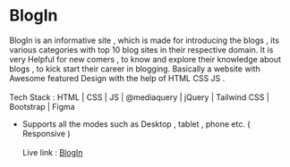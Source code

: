 # BlogIn
BlogIn is an informative site , which is made for introducing the blogs , its various categories with top 10 blog sites in their respective domain.
It is very Helpful for new comers , to know and explore their knowledge about blogs , to kick start their career in blogging.
Basically a website with Awesome featured Design with the help of HTML CSS JS .
<br><br>
Tech Stack :  HTML | CSS | JS | @mediaquery | jQuery | Tailwind CSS | Bootstrap | Figma
* Supports all the modes such as Desktop , tablet , phone etc. ( Responsive )
      <br>
      <br>
      Live link : <a href="https://sumitt10.github.io/BlogIn/"> BlogIn </a>
